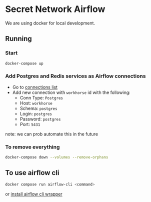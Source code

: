 # Secret Network Airflow

We are using docker for local development.

## Running

### Start

```bash
docker-compose up
```

### Add Postgres and Redis services as Airflow connections

- Go to [connections list](http://localhost:8080/connection/list/)
- Add new connection with `workhorse` id with the following:
  - Conn Type: `Postgres`
  - Host: `workhorse`
  - Schema: `postgres`
  - Login: `postgres`
  - Password: `postgres`
  - Port: `5431`

note: we can prob automate this in the future

### To remove everything

```bash
docker-compose down --volumes --remove-orphans
```

## To use airflow cli

```bash
docker compose run airflow-cli <command>
```

or [install airflow cli wrapper](https://airflow.apache.org/docs/apache-airflow/stable/cli-and-env-variables-ref.html#installing-the-cli)
